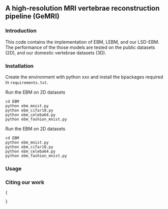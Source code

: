 ## A high-resolution MRI vertebrae reconstruction pipeline (GeMRI) 

### Introduction

This code contains the implementation of EBM, LEBM, and our LSD-EBM. The performance of the those models are tested on the public datasets (2D), and our domestic vertebrae datasets (3D).


### Installation

Create the environment with python xxx and install the bpackages required in `requirements.txt`.


Run the EBM on 2D datasets

```
cd EBM
python ebm_mnist.py
python ebm_cifar10.py
python ebm_celeba64.py
python ebm_fashion_mnist.py

```

Run the EBM on 2D datasets

```
cd EBM
python ebm_mnist.py
python ebm_cifar10.py
python ebm_celeba64.py
python ebm_fashion_mnist.py

```


### Usage




### Citing our work

```
{

}
```
